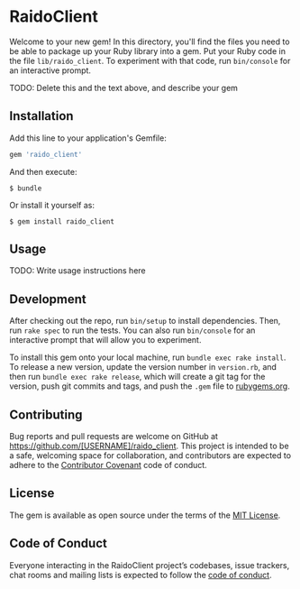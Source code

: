 # RaidoClient

Welcome to your new gem! In this directory, you'll find the files you need to be able to package up your Ruby library into a gem. Put your Ruby code in the file `lib/raido_client`. To experiment with that code, run `bin/console` for an interactive prompt.

TODO: Delete this and the text above, and describe your gem

## Installation

Add this line to your application's Gemfile:

```ruby
gem 'raido_client'
```

And then execute:

    $ bundle

Or install it yourself as:

    $ gem install raido_client

## Usage

TODO: Write usage instructions here

## Development

After checking out the repo, run `bin/setup` to install dependencies. Then, run `rake spec` to run the tests. You can also run `bin/console` for an interactive prompt that will allow you to experiment.

To install this gem onto your local machine, run `bundle exec rake install`. To release a new version, update the version number in `version.rb`, and then run `bundle exec rake release`, which will create a git tag for the version, push git commits and tags, and push the `.gem` file to [rubygems.org](https://rubygems.org).

## Contributing

Bug reports and pull requests are welcome on GitHub at https://github.com/[USERNAME]/raido_client. This project is intended to be a safe, welcoming space for collaboration, and contributors are expected to adhere to the [Contributor Covenant](http://contributor-covenant.org) code of conduct.

## License

The gem is available as open source under the terms of the [MIT License](https://opensource.org/licenses/MIT).

## Code of Conduct

Everyone interacting in the RaidoClient project’s codebases, issue trackers, chat rooms and mailing lists is expected to follow the [code of conduct](https://github.com/[USERNAME]/raido_client/blob/master/CODE_OF_CONDUCT.md).
